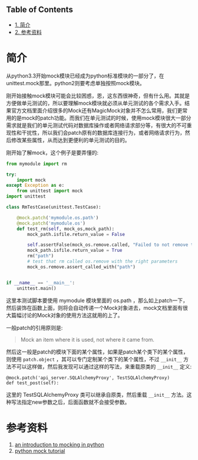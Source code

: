 <nav id="table-of-contents">
<h2>Table of Contents</h2>
<div id="text-table-of-contents">
<ul>
<li><a href="#orgheadline1">1. 简介</a></li>
<li><a href="#orgheadline2">2. 参考资料</a></li>
</ul>
</div>
</nav>


# 简介<a id="orgheadline1"></a>

从python3.3开始mock模块已经成为python标准模块的一部分了，在unittest.mock那里。python2则要考虑单独按照mock模块。

刚开始接触mock模块可能会比较困惑，恩，这东西很神奇，但有什么用。其就是方便做单元测试的，所以要理解mock模块就必须从单元测试的各个需求入手。结果官方文档里面介绍很多的Mock还有MagicMock对象并不怎么常用，我们更常用的是mock的patch功能。而我们在单元测试的时候，使用mock模块很大一部分需求就是我们的单元测试代码对数据库操作或者网络请求部分等，有很大的不可重现性和干扰性，所以我们会patch原有的数据库连接行为，或者网络请求行为，然后修改某些属性，从而达到更便利的单元测试的目的。

刚开始了解mock，这个例子是要弄懂的:

```python
from mymodule import rm

try:
    import mock
except Exception as e:
    from unittest import mock
import unittest

class RmTestCase(unittest.TestCase):

    @mock.patch('mymodule.os.path')
    @mock.patch('mymodule.os')
    def test_rm(self, mock_os,mock_path):
        mock_path.isfile.return_value = False

        self.assertFalse(mock_os.remove.called, "Failed to not remove the file if not present.")
        mock_path.isfile.return_value = True
        rm("path")
        # test that rm called os.remove with the right parameters
        mock_os.remove.assert_called_with("path")


if __name__ == '__main__':
    unittest.main()
```

这里本测试脚本要使用 mymodule 模块里面的 os.path ，那么如上patch一下，然后装饰在函数上面，则将会自动传递一个Mock对象进去，mock文档里面有很大篇幅讨论的Mock对象的使用方法这就用的上了。

一般patch的引用原则是:

> Mock an item where it is used, not where it came from.

然后这一般是patch的模块下面的某个属性，如果是patch某个类下的某个属性，则使用 `patch.object` ，其可以专门定制某个类下的某个属性，不过 `__init__` 方法不可以这样做，然后我发现可以通过这样的写法，来重载原类的 `__init__` 定义:

    @mock.patch('api_server.SQLAlchemyProxy', TestSQLAlchemyProxy)
    def test_post(self):

这里的 TestSQLAlchemyProxy 类可以继承自原类，然后重载 `__init__` 方法。这种写法指定new参数之后，后面函数就不会接受参数。

# 参考资料<a id="orgheadline2"></a>

1.  [an introduction to mocking in python](https://www.toptal.com/python/an-introduction-to-mocking-in-python)
2.  [python mock tutorial](http://python-mock-tutorial.readthedocs.io/en/latest/mock.html)